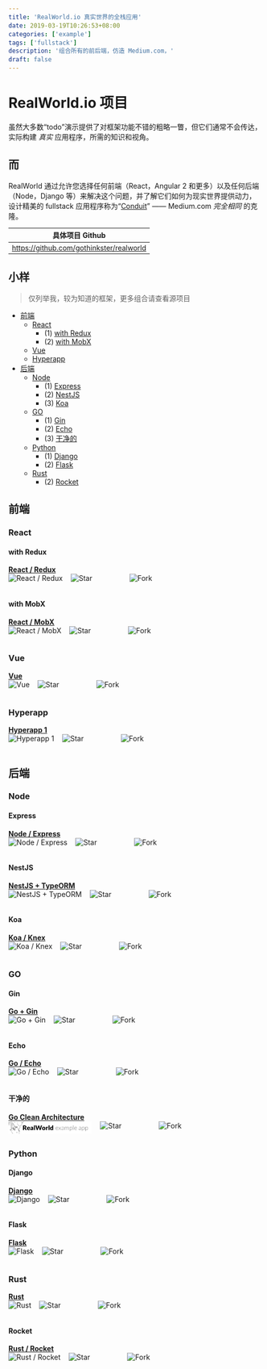 ```yaml
---
title: 'RealWorld.io 真实世界的全栈应用'
date: 2019-03-19T10:26:53+08:00
categories: ['example']
tags: ['fullstack']
description: '组合所有的前后端，仿造 Medium.com，'
draft: false
---
```


<style>
img{
    max-width: 33%;
    float:left;
}

img+img{
  margin-left: 1rem;
  width:20%;
}

.blog-post p img {
    border: 2px dashed #f69c55;
}
</style>

# RealWorld.io 项目

虽然大多数“todo”演示提供了对框架功能不错的粗略一瞥，但它们通常不会传达，实际构建 _真实_ 应用程序，所需的知识和视角。

## 而

RealWorld 通过允许您选择任何前端（React，Angular 2 和更多）以及任何后端（Node，Django 等）来解决这个问题，并了解它们如何为现实世界提供动力，设计精美的 fullstack 应用程序称为“[Conduit](https://demo.realworld.io)” —— Medium.com _完全相同_ 的克隆。

| 具体项目 Github                          |
| ---------------------------------------- |
| https://github.com/gothinkster/realworld |

## 小样

> 仅列举我，较为知道的框架，更多组合请查看源项目

<!-- START doctoc generated TOC please keep comment here to allow auto update -->
<!-- DON'T EDIT THIS SECTION, INSTEAD RE-RUN doctoc TO UPDATE -->

- [前端](#%E5%89%8D%E7%AB%AF)
  - [React](#react)
    - (1) [with Redux](#with-redux)
    - (2) [with MobX](#with-mobx)
  - [Vue](#vue)
  - [Hyperapp](#hyperapp)
- [后端](#%E5%90%8E%E7%AB%AF)
  - [Node](#node)
    - (1) [Express](#express)
    - (2) [NestJS](#nestjs)
    - (3) [Koa](#koa)
  - [GO](#go)
    - (1) [Gin](#gin)
    - (2) [Echo](#echo)
    - (3) [干净的](#%E5%B9%B2%E5%87%80%E7%9A%84)
  - [Python](#python)
    - (1) [Django](#django)
    - (2) [Flask](#flask)
  - [Rust](#rust)
    - (2) [Rocket](#rocket)

<!-- END doctoc generated TOC please keep comment here to allow auto update -->

## 前端

### React

#### with Redux

[**React / Redux**<br/> ![React / Redux](https://raw.githubusercontent.com/gothinkster/react-redux-realworld-example-app/master/project-logo.png?raw=true) ![Star](https://img.shields.io/github/stars/gothinkster/react-redux-realworld-example-app.svg?style=social&label=Star) ![Fork](https://img.shields.io/github/forks/gothinkster/react-redux-realworld-example-app.svg?style=social&label=Fork)](https://github.com/gothinkster/react-redux-realworld-example-app)

<br>

#### with MobX

[**React / MobX**<br/> ![React / MobX](https://raw.githubusercontent.com/gothinkster/react-mobx-realworld-example-app/master/project-logo.png?raw=true) ![Star](https://img.shields.io/github/stars/gothinkster/react-mobx-realworld-example-app.svg?style=social&label=Star) ![Fork](https://img.shields.io/github/forks/gothinkster/react-mobx-realworld-example-app.svg?style=social&label=Fork)](https://github.com/gothinkster/react-mobx-realworld-example-app)

<br>

### Vue

[**Vue**<br/> ![Vue](https://github.com/gothinkster/vue-realworld-example-app/raw/master/static/rwv-logo.png?raw=true) ![Star](https://img.shields.io/github/stars/gothinkster/vue-realworld-example-app.svg?style=social&label=Star) ![Fork](https://img.shields.io/github/forks/gothinkster/vue-realworld-example-app.svg?style=social&label=Fork)](https://github.com/gothinkster/vue-realworld-example-app)

<br>

### Hyperapp

[**Hyperapp 1**<br/> ![Hyperapp 1](https://raw.githubusercontent.com/kwasniew/hyperapp-realworld-example-app/master/logo.png?raw=true) ![Star](https://img.shields.io/github/stars/kwasniew/hyperapp-realworld-example-app.svg?style=social&label=Star) ![Fork](https://img.shields.io/github/forks/kwasniew/hyperapp-realworld-example-app.svg?style=social&label=Fork)](https://github.com/kwasniew/hyperapp-realworld-example-app)

<br>

## 后端

### Node

#### Express

[**Node / Express**<br/> ![Node / Express](https://raw.githubusercontent.com/gothinkster/node-express-realworld-example-app/master/project-logo.png?raw=true) ![Star](https://img.shields.io/github/stars/gothinkster/node-express-realworld-example-app.svg?style=social&label=Star) ![Fork](https://img.shields.io/github/forks/gothinkster/node-express-realworld-example-app.svg?style=social&label=Fork)](https://github.com/gothinkster/node-express-realworld-example-app)

<br>

#### NestJS

[**NestJS + TypeORM**<br/> ![NestJS + TypeORM](https://github.com/lujakob/nestjs-realworld-example-app/blob/master/project-logo.png?raw=true) ![Star](https://img.shields.io/github/stars/lujakob/nestjs-realworld-example-app.svg?style=social&label=Star) ![Fork](https://img.shields.io/github/forks/lujakob/nestjs-realworld-example-app.svg?style=social&label=Fork)](https://github.com/lujakob/nestjs-realworld-example-app)

<br>

#### Koa

[**Koa / Knex**<br/> ![Koa / Knex](https://github.com/gothinkster/koa-knex-realworld-example/raw/master/logo.png?raw=true) ![Star](https://img.shields.io/github/stars/gothinkster/koa-knex-realworld-example.svg?style=social&label=Star) ![Fork](https://img.shields.io/github/forks/gothinkster/koa-knex-realworld-example.svg?style=social&label=Fork)](https://github.com/gothinkster/koa-knex-realworld-example)

<br>

### GO

#### Gin

[**Go + Gin**<br/> ![Go + Gin](https://github.com/gothinkster/golang-gin-realworld-example-app/blob/master/logo.png?raw=true) ![Star](https://img.shields.io/github/stars/gothinkster/golang-gin-realworld-example-app.svg?style=social&label=Star) ![Fork](https://img.shields.io/github/forks/gothinkster/golang-gin-realworld-example-app.svg?style=social&label=Fork)](https://github.com/gothinkster/golang-gin-realworld-example-app)

<br>

#### Echo

[**Go / Echo**<br/> ![Go / Echo](https://github.com/xesina/golang-echo-realworld-example-app/blob/master/logo.png?raw=true) ![Star](https://img.shields.io/github/stars/xesina/golang-echo-realworld-example-app.svg?style=social&label=Star) ![Fork](https://img.shields.io/github/forks/xesina/golang-echo-realworld-example-app.svg?style=social&label=Fork)](https://github.com/xesina/golang-echo-realworld-example-app)

<br>

#### 干净的

[**Go Clean Architecture**<br/> ![Go Clean Architecture](https://raw.githubusercontent.com/gothinkster/realworld-starter-kit/master/logo.png?raw=true) ![Star](https://img.shields.io/github/stars/err0r500/go-realworld-clean.svg?style=social&label=Star) ![Fork](https://img.shields.io/github/forks/err0r500/go-realworld-clean.svg?style=social&label=Fork)](https://github.com/err0r500/go-realworld-clean)

<br>

### Python

#### Django

[**Django**<br/> ![Django](https://raw.githubusercontent.com/gothinkster/django-realworld-example-app/master/project-logo.png?raw=true) ![Star](https://img.shields.io/github/stars/gothinkster/django-realworld-example-app.svg?style=social&label=Star) ![Fork](https://img.shields.io/github/forks/gothinkster/django-realworld-example-app.svg?style=social&label=Fork)](https://github.com/gothinkster/django-realworld-example-app)

<br>

#### Flask

[**Flask**<br/> ![Flask](https://raw.githubusercontent.com/gothinkster/flask-realworld-example-app/master/image.png?raw=true) ![Star](https://img.shields.io/github/stars/gothinkster/flask-realworld-example-app.svg?style=social&label=Star) ![Fork](https://img.shields.io/github/forks/gothinkster/flask-realworld-example-app.svg?style=social&label=Fork)](https://github.com/gothinkster/flask-realworld-example-app)

<br>

### Rust

[**Rust**<br/> ![Rust](https://github.com/gothinkster/rust-realworld-example-app/raw/master/logo.png?raw=true) ![Star](https://img.shields.io/github/stars/gothinkster/rust-realworld-example-app.svg?style=social&label=Star) ![Fork](https://img.shields.io/github/forks/gothinkster/rust-realworld-example-app.svg?style=social&label=Fork)](https://github.com/gothinkster/rust-realworld-example-app)

<br>

#### Rocket

[**Rust / Rocket**<br/> ![Rust / Rocket](https://raw.githubusercontent.com/TatriX/realworld-rust-rocket/master/logo.png?raw=true) ![Star](https://img.shields.io/github/stars/TatriX/realworld-rust-rocket.svg?style=social&label=Star) ![Fork](https://img.shields.io/github/forks/TatriX/realworld-rust-rocket.svg?style=social&label=Fork)](https://github.com/TatriX/realworld-rust-rocket)

<br>
